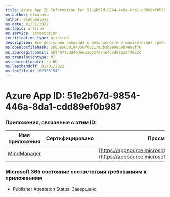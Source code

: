 ```yaml
---
title: Azure App ID Information for 51e2b67d-9854-446a-8da1-cdd89ef0b987
ms.author: elmalova
author: elenamalova
ms.date: 01/31/2022
ms.topic: article
ms.service: attestation
certification_type: attested
description: Все доступные сведения о безопасности и соответствия требованиям для 51e2b67d-9854-446a-8da1-cdd89ef0b987.
ms.openlocfilehash: 5b85e566d194058f66217a3b3b9e9ad9b78a9f76
ms.sourcegitcommit: 58f40775dd4adee3a6037a74e4ccd98823f4832c
ms.translationtype: MT
ms.contentlocale: ru-RU
ms.lasthandoff: 02/01/2022
ms.locfileid: "62303154"
---
```

# <a name="azure-app-id-51e2b67d-9854-446a-8da1-cdd89ef0b987"></a>Azure App ID: 51e2b67d-9854-446a-8da1-cdd89ef0b987


### <a name="apps-associated-with-this-id"></a>Приложения, связанные с этим ID:
| **Имя приложения** | **Сертифицировано** | **Просмотр в AppSource** |
|--------------|---------------|-----------------------|
| [MindManager](https://docs.microsoft.com/microsoft-365-app-certification/forward/WA200002261) |  | [https://appsource.microsoft.com/product/office/WA200002261](https://appsource.microsoft.com/product/office/WA200002261) |

### <a name="microsoft-365-app-compliance-status"></a>Microsoft 365 состояние соответствия требованиям к приложениям
- Publisher Attestaton Status: Завершено
